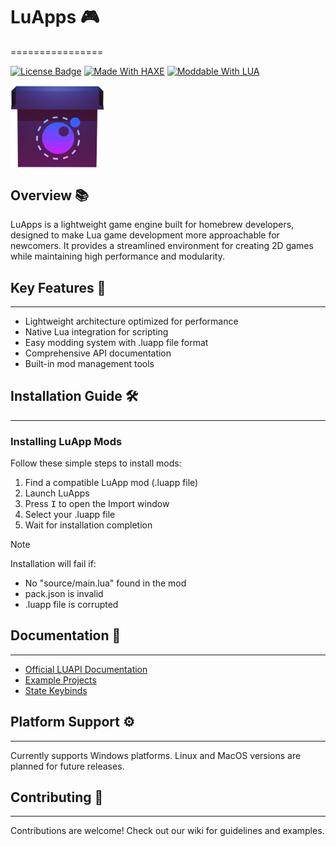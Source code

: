 # LuApps 🎮
================

[![License Badge](https://img.shields.io/badge/license-MIT-blue.svg)](https://opensource.org/licenses/MIT)
[![Made With HAXE](https://img.shields.io/badge/-HAXE-262626.svg?logo=haxe&style=for-the-badge)](https://haxe.org/)
[![Moddable With LUA](https://img.shields.io/badge/LUA-262626?style=for-the-badge&logo=lua)](https://www.lua.org/)

<a href="https://github.com/NAEL2XD/LuApps">
  <img src="assets/images/icons/iconOG.png" alt="LuApps" width="150" align="center">
</a>

## Overview 📚
LuApps is a lightweight game engine built for homebrew developers, designed to make Lua game development more approachable for newcomers. It provides a streamlined environment for creating 2D games while maintaining high performance and modularity.


## Key Features 🎯
-----------------

* Lightweight architecture optimized for performance
* Native Lua integration for scripting
* Easy modding system with .luapp file format
* Comprehensive API documentation
* Built-in mod management tools

## Installation Guide 🛠️
----------------------

### Installing LuApp Mods

Follow these simple steps to install mods:

1. Find a compatible LuApp mod (.luapp file)
2. Launch LuApps
3. Press <kbd>I</kbd> to open the Import window
4. Select your .luapp file
5. Wait for installation completion

> [!NOTE]
> Installation will fail if:
> - No "source/main.lua" found in the mod
> - pack.json is invalid
> - .luapp file is corrupted

## Documentation 📖
-----------------

* [Official LUAPI Documentation](https://github.com/NAEL2XD/LuApps/wiki/All-LUA-APIs.-(Functions,-Variables-and-Events.))
* [Example Projects](https://github.com/NAEL2XD/LuApps/wiki/LuApp-Examples)
* [State Keybinds](https://github.com/NAEL2XD/LuApps/wiki/State-Keybinds)

## Platform Support ⚙️
-------------------

Currently supports Windows platforms. Linux and MacOS versions are planned for future releases.

## Contributing 🤝
--------------

Contributions are welcome! Check out our wiki for guidelines and examples.
